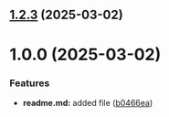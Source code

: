 ## [1.2.3](https://github.com/Kava-45/git-extended/compare/v1.0.0...v1.2.3) (2025-03-02)



# 1.0.0 (2025-03-02)


### Features

* **readme.md:** added file ([b0466ea](https://github.com/Kava-45/git-extended/commit/b0466ea67c45ce1f595dfefb69fdcff6c64bbe14))




